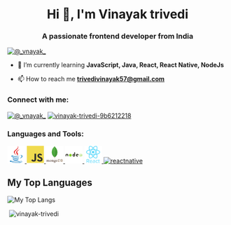 <h1 align="center">Hi 👋, I'm Vinayak trivedi</h1>
<h3 align="center">A passionate frontend developer from India</h3>

<p align="left"> <a href="https://twitter.com/@_vnayak_" target="blank"><img src="https://img.shields.io/twitter/follow/@_vnayak_?logo=twitter&style=for-the-badge" alt="@_vnayak_" /></a> </p>

- 🌱 I’m currently learning **JavaScript, Java, React, React Native, NodeJs**

- 📫 How to reach me **trivedivinayak57@gmail.com**

<h3 align="left">Connect with me:</h3>
<p align="left">
<a href="https://twitter.com/@_vnayak_" target="blank"><img align="center" src="https://raw.githubusercontent.com/rahuldkjain/github-profile-readme-generator/master/src/images/icons/Social/twitter.svg" alt="@_vnayak_" height="30" width="40" /></a>
<a href="https://linkedin.com/in/vinayak-trivedi-9b6212218" target="blank"><img align="center" src="https://raw.githubusercontent.com/rahuldkjain/github-profile-readme-generator/master/src/images/icons/Social/linked-in-alt.svg" alt="vinayak-trivedi-9b6212218" height="30" width="40" /></a>
</p>

<h3 align="left">Languages and Tools:</h3>
<p align="left"> <a href="https://www.java.com" target="_blank" rel="noreferrer"> <img src="https://raw.githubusercontent.com/devicons/devicon/master/icons/java/java-original.svg" alt="java" width="40" height="40"/> </a> <a href="https://developer.mozilla.org/en-US/docs/Web/JavaScript" target="_blank" rel="noreferrer"> <img src="https://raw.githubusercontent.com/devicons/devicon/master/icons/javascript/javascript-original.svg" alt="javascript" width="40" height="40"/> </a> <a href="https://www.mongodb.com/" target="_blank" rel="noreferrer"> <img src="https://raw.githubusercontent.com/devicons/devicon/master/icons/mongodb/mongodb-original-wordmark.svg" alt="mongodb" width="40" height="40"/> </a> <a href="https://nodejs.org" target="_blank" rel="noreferrer"> <img src="https://raw.githubusercontent.com/devicons/devicon/master/icons/nodejs/nodejs-original-wordmark.svg" alt="nodejs" width="40" height="40"/> </a> <a href="https://reactjs.org/" target="_blank" rel="noreferrer"> <img src="https://raw.githubusercontent.com/devicons/devicon/master/icons/react/react-original-wordmark.svg" alt="react" width="40" height="40"/> </a> <a href="https://reactnative.dev/" target="_blank" rel="noreferrer"> <img src="https://reactnative.dev/img/header_logo.svg" alt="reactnative" width="40" height="40"/> </a> </p>

## My Top Languages

![My Top Langs](https://github-readme-stats.vercel.app/api/top-langs/?title_color=fff&icon_color=79ff97&text_color=9f9f9f&bg_color=151515&username=vinayak-trivedi)


<p>&nbsp;<img align="center" src="https://github-readme-stats.vercel.app/api?username=vinayak-trivedi&show_icons=true&locale=en" alt="vinayak-trivedi" /></p>
